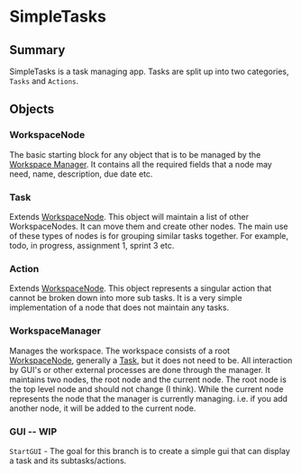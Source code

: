 # SimpleTasks

## Summary

SimpleTasks is a task managing app. Tasks are split up into two categories, `Tasks` and `Actions`.

## Objects

### WorkspaceNode

The basic starting block for any object that is to be managed by the [Workspace Manager](#workspacemanager). It contains all the required fields that a node may need, name, description, due date etc.

### Task

Extends [WorkspaceNode](#workspacenode). This object will maintain a list of other WorkspaceNodes. It can move them and create other nodes. The main use of these types of nodes is for grouping similar tasks together. For example, todo, in progress, assignment 1, sprint 3 etc.

### Action

Extends [WorkspaceNode](#workspacenode). This object represents a singular action that cannot be broken down into more sub tasks. It is a very simple implementation of a node that does not maintain any tasks.

### WorkspaceManager

Manages the workspace. The workspace consists of a root [WorkspaceNode](#workspacenode), generally a [Task](#task), but it does not need to be. All interaction by GUI's or other external processes are done through the manager. It maintains two nodes, the root node and the current node. The root node is the top level node and should not change (I think). While the current node represents the node that the manager is currently managing. i.e. if you add another node, it will be added to the current node.

### GUI -- WIP

`StartGUI` - The goal for this branch is to create a simple gui that can display a task and its subtasks/actions.
